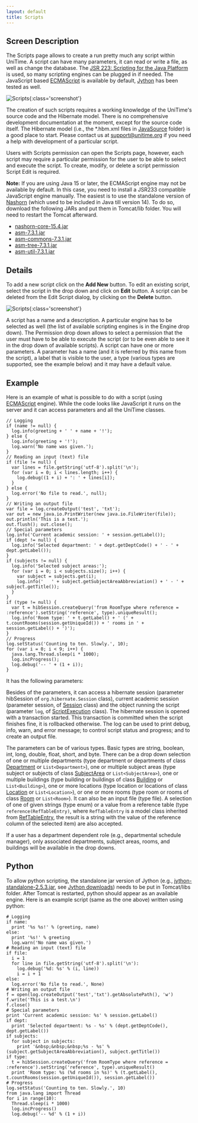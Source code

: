 ```yaml
---
layout: default
title: Scripts
---
```



## Screen Description

The Scripts page allows to create a run pretty much any script within UniTime. A script can have many parameters, it can read or write a file, as well as change the database. The [JSR 223: Scripting for the Java Platform](http://docs.oracle.com/javase/6/docs/technotes/guides/scripting/) is used, so many scripting engines can be plugged in if needed. The JavaScript based [ECMAScript](https://en.wikipedia.org/wiki/ECMAScript) is available by default, [Jython](http://www.jython.org/jythonbook/en/1.0/JythonAndJavaIntegration.html) has been tested as well.

![Scripts](images/scripts-1.png){:class='screenshot'}

The creation of such scripts requires a working knowledge of the UniTime's source code and the Hibernate model. There is no comprehensive development documentation at the moment, except for the source code itself. The Hibernate model (i.e., the *.hbm.xml files in [JavaSource](https://github.com/UniTime/unitime/tree/master/JavaSource) folder) is a good place to start. Please contact us at [support@unitime.org](mailto:support@unitime.org) if you need a help with development of a particular script.

Users with Scripts permission can open the Scripts page, however, each script may require a particular permission for the user to be able to select and execute the script. To create, modify, or delete a script permission Script Edit is required.

**Note:** If you are using Java 15 or later, the ECMAScript engine may not be available by default. In this case, you need to install a JSR233 compatible JavaScript engine manually. The easiest is to use the standalone version of [Nashorn](https://github.com/openjdk/nashorn) (which used to be included in Java till version 14). To do so, download the following JARs and put them in Tomcat/lib folder. You will need to restart the Tomcat afterward.

* [nashorn-core-15.4.jar](https://repo1.maven.org/maven2/org/openjdk/nashorn/nashorn-core/15.4/nashorn-core-15.4.jar)
* [asm-7.3.1.jar](https://repo1.maven.org/maven2/org/ow2/asm/asm/7.3.1/asm-7.3.1.jar)
* [asm-commons-7.3.1.jar](https://repo1.maven.org/maven2/org/ow2/asm/asm-commons/7.3.1/asm-commons-7.3.1.jar)
* [asm-tree-7.3.1.jar](https://repo1.maven.org/maven2/org/ow2/asm/asm-tree/7.3.1/asm-tree-7.3.1.jar)
* [asm-util-7.3.1.jar](https://repo1.maven.org/maven2/org/ow2/asm/asm-util/7.3.1/asm-util-7.3.1.jar)

## Details

To add a new script click on the **Add New** button. To edit an existing script, select the script in the drop down and click on **Edit** button. A script can be deleted from the Edit Script dialog, by clicking on the **Delete** button.


![Scripts](images/scripts-2.png){:class='screenshot'}

A script has a name and a description. A particular engine has to be selected as well (the list of available scripting engines is in the Engine drop down). The Permission drop down allows to select a permission that the user must have to be able to execute the script (or to be even able to see it in the drop down of available scripts). A script can have one or more parameters. A parameter has a name (and it is referred by this name from the script), a label that is visible to the user, a type (various types are supported, see the example below) and it may have a default value.

## Example

Here is an example of what is possible to do with a script (using [ECMAScript](https://en.wikipedia.org/wiki/ECMAScript) engine). While the code looks like JavaScript it runs on the server and it can access parameters and all the UniTime classes.
```
// Logging
if (name != null) {
  log.info(greeting + ' ' + name + '!');
} else {
  log.info(greeting + '!');
  log.warn('No name was given.');
}
// Reading an input (text) file
if (file != null) {
  var lines = file.getString('utf-8').split('\n');
  for (var i = 0; i < lines.length; i++) {
    log.debug((1 + i) + ': ' + lines[i]);
  }
} else {
  log.error('No file to read.', null);
}
// Writing an output file
var file = log.createOutput('test', 'txt');
var out = new java.io.PrintWriter(new java.io.FileWriter(file));
out.println('This is a test.');
out.flush(); out.close();
// Special parameters
log.info('Current academic session: ' + session.getLabel());
if (dept != null) {
  log.info('Selected department: ' + dept.getDeptCode() + ' - ' + dept.getLabel());
}
if (subjects != null) {
  log.info('Selected subject areas:');
  for (var i = 0; i < subjects.size(); i++) {
    var subject = subjects.get(i);
    log.info('   ' + subject.getSubjectAreaAbbreviation() + ' - ' + subject.getTitle());
  }
}
if (type != null) {
  var t = hibSession.createQuery('from RoomType where reference = :reference').setString('reference', type).uniqueResult();
  log.info('Room type: ' + t.getLabel() + ' (' + t.countRooms(session.getUniqueId()) + ' rooms in ' + session.getLabel() + ')');
}
// Progress
log.setStatus('Counting to ten. Slowly.', 10);
for (var i = 0; i < 9; i++) {
  java.lang.Thread.sleep(i * 1000);
  log.incProgress();
  log.debug('-- ' + (1 + i));
}
```

It has the following parameters:


Besides of the parameters, it can access a hibernate session (parameter hibSession of `org.hibernate.Session` class), current academic session (parameter session, of [Session](https://github.com/UniTime/unitime/tree/master/JavaSource/org/unitime/timetable/model/Session.java) class) and the object running the script (parameter `log`, of [ScriptExecution](https://github.com/UniTime/unitime/tree/master/JavaSource/org/unitime/timetable/server/script/ScriptExecution.java) class). The hibernate session is opened with a transaction started. This transaction is committed when the script finishes fine, it is rollbacked otherwise. The log can be used to print debug, info, warn, and error message; to control script status and progress; and to create an output file.

The parameters can be of various types. Basic types are string, boolean, int, long, double, float, short, and byte. There can be a drop down selection of one or multiple departments (type department or departments of class [Department](https://github.com/UniTime/unitime/tree/master/JavaSource/org/unitime/timetable/model/Department.java) or `List<Department>`), one or multiple subject areas (type subject or subjects of class [SubjectArea](https://github.com/UniTime/unitime/tree/master/JavaSource/org/unitime/timetable/model/SubjectArea.java) or `List<SubjectArea>`), one or multiple buildings (type building or buildings of class [Building](https://github.com/UniTime/unitime/tree/master/JavaSource/org/unitime/timetable/model/Building.java) or `List<Building>`), one or more locations (type location or locations of class [Location](https://github.com/UniTime/unitime/tree/master/JavaSource/org/unitime/timetable/model/Location.java) or `List<Location>`), or one or more rooms (type room or rooms of class [Room](https://github.com/UniTime/unitime/tree/master/JavaSource/org/unitime/timetable/model/Room.java) or `List<Room>`). It can also be an input file (type file). A selection of one of given strings (type enum) or a value from a reference table (type `reference(RefTableEntry)`, where `RefTableEntry` is a model class inherited from [RefTableEntry](https://github.com/UniTime/unitime/tree/master/JavaSource/org/unitime/timetable/model/RefTableEntry.java), the result is a string with the value of the reference column of the selected item) are also accepted.

If a user has a department dependent role (e.g., departmental schedule manager), only associated departments, subject areas, rooms, and buildings will be available in the drop downs.

## Python

To allow python scripting, the standalone jar version of Jython (e.g., [jython-standalone-2.5.3.jar](http://search.maven.org/remotecontent?filepath=org/python/jython-standalone/2.5.3/jython-standalone-2.5.3.jar), see [Jython downloads](http://www.jython.org/downloads.html)) needs to be put in Tomcat/libs folder. After Tomcat is restarted, python should appear as an available engine. Here is an example script (same as the one above) written using python:
```
# Logging
if name:
  print '%s %s!' % (greeting, name)
else:
  print '%s!' % greeting
  log.warn('No name was given.')
# Reading an input (text) file
if file:
  i = 1
  for line in file.getString('utf-8').split('\n'):
    log.debug('%d: %s' % (i, line))
    i = i + 1
else:
  log.error('No file to read.', None)
# Writing an output file
f = open(log.createOutput('test','txt').getAbsolutePath(), 'w')
f.write('This is a test.\n')
f.close()
# Special parameters
print 'Current academic session: %s' % session.getLabel()
if dept:
  print 'Selected department: %s - %s' % (dept.getDeptCode(), dept.getLabel())
if subjects:
  for subject in subjects:
    print '&nbsp;&nbsp;&nbsp;%s - %s' % (subject.getSubjectAreaAbbreviation(), subject.getTitle())
if type:
  t = hibSession.createQuery('from RoomType where reference = :reference').setString('reference', type).uniqueResult()
  print 'Room type: %s (%d rooms in %s)' % (t.getLabel(), t.countRooms(session.getUniqueId()), session.getLabel())
# Progress
log.setStatus('Counting to ten. Slowly.', 10)
from java.lang import Thread
for i in range(10):
  Thread.sleep(i * 1000)
  log.incProgress()
  log.debug('-- %d' % (1 + i))
```
